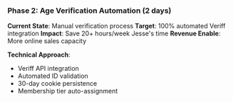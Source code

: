 ### **Phase 2: Age Verification Automation (2 days)**

**Current State**: Manual verification process
**Target**: 100% automated Veriff integration
**Impact**: Save 20+ hours/week Jesse's time
**Revenue Enable**: More online sales capacity

**Technical Approach**:
- Veriff API integration
- Automated ID validation
- 30-day cookie persistence
- Membership tier auto-assignment
